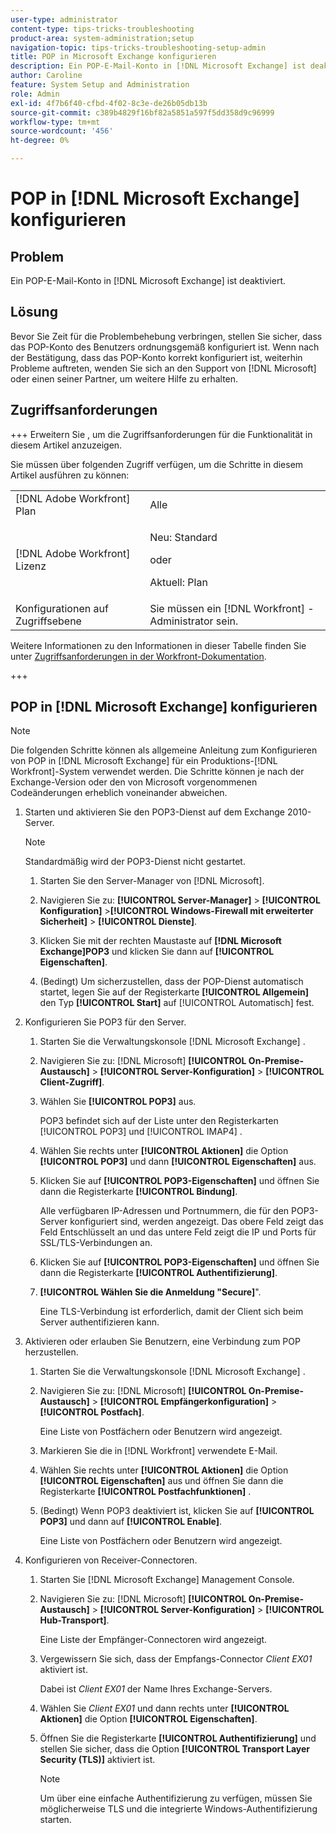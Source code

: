 ```yaml
---
user-type: administrator
content-type: tips-tricks-troubleshooting
product-area: system-administration;setup
navigation-topic: tips-tricks-troubleshooting-setup-admin
title: POP in Microsoft Exchange konfigurieren
description: Ein POP-E-Mail-Konto in [!DNL Microsoft Exchange] ist deaktiviert.
author: Caroline
feature: System Setup and Administration
role: Admin
exl-id: 4f7b6f40-cfbd-4f02-8c3e-de26b05db13b
source-git-commit: c389b4829f16bf82a5851a597f5dd358d9c96999
workflow-type: tm+mt
source-wordcount: '456'
ht-degree: 0%

---
```


# POP in [!DNL Microsoft Exchange] konfigurieren

## Problem

Ein POP-E-Mail-Konto in [!DNL Microsoft Exchange] ist deaktiviert.

## Lösung

Bevor Sie Zeit für die Problembehebung verbringen, stellen Sie sicher, dass das POP-Konto des Benutzers ordnungsgemäß konfiguriert ist. Wenn nach der Bestätigung, dass das POP-Konto korrekt konfiguriert ist, weiterhin Probleme auftreten, wenden Sie sich an den Support von [!DNL Microsoft] oder einen seiner Partner, um weitere Hilfe zu erhalten.

<!--
<p data-mc-conditions="QuicksilverOrClassic.Draft mode">For instructions on integrating a POP account in Adobe Workfront, see .</p>
-->

## Zugriffsanforderungen

+++ Erweitern Sie , um die Zugriffsanforderungen für die Funktionalität in diesem Artikel anzuzeigen.

Sie müssen über folgenden Zugriff verfügen, um die Schritte in diesem Artikel ausführen zu können:

<table style="table-layout:auto"> 
 <col> 
 <col> 
 <tbody> 
  <tr> 
   <td role="rowheader">[!DNL Adobe Workfront] Plan</td> 
   <td>Alle</td> 
  </tr> 
  <tr> 
   <td role="rowheader">[!DNL Adobe Workfront] Lizenz</td> 
   <td>
   <p>Neu: Standard</p>
   <p>oder</p>
   <p>Aktuell: Plan</p></td> 
  </tr> 
  <tr> 
   <td role="rowheader">Konfigurationen auf Zugriffsebene</td> 
   <td>Sie müssen ein [!DNL Workfront] -Administrator sein. </td> 
  </tr> 
 </tbody> 
</table>

Weitere Informationen zu den Informationen in dieser Tabelle finden Sie unter [Zugriffsanforderungen in der Workfront-Dokumentation](/help/quicksilver/administration-and-setup/add-users/access-levels-and-object-permissions/access-level-requirements-in-documentation.md).

+++

## POP in [!DNL Microsoft Exchange] konfigurieren

>[!NOTE]
>
>Die folgenden Schritte können als allgemeine Anleitung zum Konfigurieren von POP in [!DNL Microsoft Exchange] für ein Produktions-[!DNL Workfront]-System verwendet werden. Die Schritte können je nach der Exchange-Version oder den von Microsoft vorgenommenen Codeänderungen erheblich voneinander abweichen.

1. Starten und aktivieren Sie den POP3-Dienst auf dem Exchange 2010-Server.

   >[!NOTE]
   >
   >Standardmäßig wird der POP3-Dienst nicht gestartet.

   1. Starten Sie den Server-Manager von [!DNL Microsoft].
   1. Navigieren Sie zu: **[!UICONTROL Server-Manager]** > **[!UICONTROL Konfiguration]** >**[!UICONTROL Windows-Firewall mit erweiterter Sicherheit]** > **[!UICONTROL Dienste]**.

   1. Klicken Sie mit der rechten Maustaste auf **[!DNL Microsoft Exchange]POP3** und klicken Sie dann auf **[!UICONTROL Eigenschaften]**.

   1. (Bedingt) Um sicherzustellen, dass der POP-Dienst automatisch startet, legen Sie auf der Registerkarte **[!UICONTROL Allgemein]** den Typ **[!UICONTROL Start]** auf [!UICONTROL Automatisch] fest.

1. Konfigurieren Sie POP3 für den Server.

   1. Starten Sie die Verwaltungskonsole [!DNL Microsoft Exchange] .
   1. Navigieren Sie zu: [!DNL Microsoft] **[!UICONTROL On-Premise-Austausch]** > **[!UICONTROL Server-Konfiguration]** > **[!UICONTROL Client-Zugriff]**.

   1. Wählen Sie **[!UICONTROL POP3]** aus.

      POP3 befindet sich auf der Liste unter den Registerkarten [!UICONTROL POP3] und [!UICONTROL IMAP4] .

   1. Wählen Sie rechts unter **[!UICONTROL Aktionen]** die Option **[!UICONTROL POP3]** und dann **[!UICONTROL Eigenschaften]** aus.

   1. Klicken Sie auf **[!UICONTROL POP3-Eigenschaften]** und öffnen Sie dann die Registerkarte **[!UICONTROL Bindung]**.

      Alle verfügbaren IP-Adressen und Portnummern, die für den POP3-Server konfiguriert sind, werden angezeigt. Das obere Feld zeigt das Feld Entschlüsselt an und das untere Feld zeigt die IP und Ports für SSL/TLS-Verbindungen an.

   1. Klicken Sie auf **[!UICONTROL POP3-Eigenschaften]** und öffnen Sie dann die Registerkarte **[!UICONTROL Authentifizierung]**.

   1. **[!UICONTROL Wählen Sie die Anmeldung &quot;Secure]**&quot;.

      Eine TLS-Verbindung ist erforderlich, damit der Client sich beim Server authentifizieren kann.

1. Aktivieren oder erlauben Sie Benutzern, eine Verbindung zum POP herzustellen.

   1. Starten Sie die Verwaltungskonsole [!DNL Microsoft Exchange] .
   1. Navigieren Sie zu: [!DNL Microsoft] **[!UICONTROL On-Premise-Austausch]** > **[!UICONTROL Empfängerkonfiguration]** > **[!UICONTROL Postfach]**.

      Eine Liste von Postfächern oder Benutzern wird angezeigt.

   1. Markieren Sie die in [!DNL Workfront] verwendete E-Mail.
   1. Wählen Sie rechts unter **[!UICONTROL Aktionen]** die Option **[!UICONTROL Eigenschaften]** aus und öffnen Sie dann die Registerkarte **[!UICONTROL Postfachfunktionen]** .

   1. (Bedingt) Wenn POP3 deaktiviert ist, klicken Sie auf **[!UICONTROL POP3]** und dann auf **[!UICONTROL Enable]**.

      Eine Liste von Postfächern oder Benutzern wird angezeigt.

1. Konfigurieren von Receiver-Connectoren.

   1. Starten Sie [!DNL Microsoft Exchange] Management Console.
   1. Navigieren Sie zu: [!DNL Microsoft] **[!UICONTROL On-Premise-Austausch]** > **[!UICONTROL Server-Konfiguration]** > **[!UICONTROL Hub-Transport]**.

      Eine Liste der Empfänger-Connectoren wird angezeigt.

   1. Vergewissern Sie sich, dass der Empfangs-Connector *Client* *EX01* aktiviert ist.

      Dabei ist *Client* *EX01* der Name Ihres Exchange-Servers.

   1. Wählen Sie *Client EX01* und dann rechts unter **[!UICONTROL Aktionen]** die Option **[!UICONTROL Eigenschaften]**.

   1. Öffnen Sie die Registerkarte **[!UICONTROL Authentifizierung]** und stellen Sie sicher, dass die Option **[!UICONTROL Transport Layer Security (TLS)]** aktiviert ist.

      >[!NOTE]
      >
      >Um über eine einfache Authentifizierung zu verfügen, müssen Sie möglicherweise TLS und die integrierte Windows-Authentifizierung starten.
